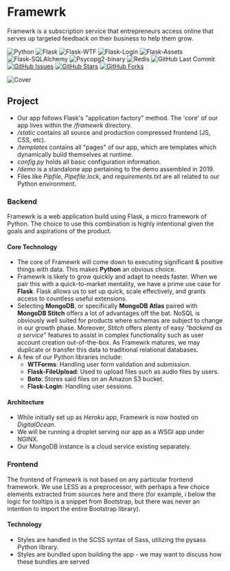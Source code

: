 # Framewrk

Framewrk is a subscription service that entrepreneurs access online that serves up targeted feedback on their business to help them grow.

![Python](https://img.shields.io/badge/Python-3.7-blue.svg?longCache=true&style=flat-square&logo=python&logoColor=white&colorA=4c566a&colorB=5e81ac)
![Flask](https://img.shields.io/badge/Flask-1.0.2-blue.svg?longCache=true&style=flat-square&logo=flask&colorA=4c566a&colorB=5e81ac)
![Flask-WTF](https://img.shields.io/badge/FlaskWTF-0.14.2-blue.svg?longCache=true&style=flat-square&logo=flask&colorA=4c566a&colorB=5e81ac)
![Flask-Login](https://img.shields.io/badge/Flask--Login-0.4.1-blue.svg?longCache=true&style=flat-square&logo=flask&colorA=4c566a&colorB=5e81ac)
![Flask-Assets](https://img.shields.io/badge/Flask--Assets-0.12-blue.svg?longCache=true&style=flat-square&logo=flask&colorA=4c566a&colorB=5e81ac)
![Flask-SQLAlchemy](https://img.shields.io/badge/Flask--SQLAlchemy-2.3.2-red.svg?longCache=true&style=flat-square&logo=flask&logoColor=white&colorA=4c566a&colorB=5e81ac)
![Psycopg2-binary](https://img.shields.io/badge/Psycopg2--Binary-v2.7.7-red.svg?longCache=true&style=flat-square&logo=PostgreSQL&logoColor=white&colorA=4c566a&colorB=bf616a)
![Redis](https://img.shields.io/badge/Redis-v3.2.1-red.svg?longCache=true&style=flat-square&logo=Redis&logoColor=white&colorA=4c566a&colorB=bf616a)
![GitHub Last Commit](https://img.shields.io/github/last-commit/google/skia.svg?style=flat-square&colorA=4c566a&colorB=a3be8c&logo=GitHub)
[![GitHub Issues](https://img.shields.io/github/issues/Framewrk-Agency/Framewrk.svg?style=flat-square&colorB=ebcb8b&colorA=4c566a&logo=GitHub)](https://github.com/Framewrk-Agency/Framewrk/issues)
[![GitHub Stars](https://img.shields.io/github/stars/Framewrk-Agency/Framewrk.svg?style=flat-square&colorB=ebcb8b&colorA=4c566a&logo=GitHub)](https://github.com/Framewrk-Agency/Framewrk/stargazers)
[![GitHub Forks](https://img.shields.io/github/forks/Framewrk-Agency/Framewrk.svg?style=flat-square&colorB=ebcb8b&colorA=4c566a&logo=GitHub)](https://github.com/Framewrk-Agency/Framewrk/network)


![Cover](https://framewrk.nyc3.cdn.digitaloceanspaces.com/img/github-image-3.jpg)

## Project

* Our app follows Flask's "application factory" method. The 'core' of our app lives within the */framewrk* directory.
* */static* contains all source and production compressed frontend (JS, CSS, etc).
* */templates* contains all "pages" of our app, which are templates which dynamically build themselves at runtime.
* *config.py* holds all basic configuration information.
* */demo* is a standalone app pertaining to the demo assembled in 2019.
* Files like *Pipfile*, *Pipefile.lock*, and *requirements.txt* are all related to our Python environment.

### Backend

Framewrk is a web application build using Flask, a micro framework of Python. The choice to use this combination is highly intentional given the goals and aspirations of the product.

#### Core Technology

* The core of Framewrk will come down to executing significant & positive things with data. This makes **Python** an obvious choice.
* Framewrk is likely to grow quickly and adapt to needs faster. When we pair this with a quick-to-market mentality, we have a prime use case for **Flask**. Flask allows us to set up quick, scale effectively, and grants access to countless useful extensions.
* Selecting **MongoDB**, or specifically **MongoDB Atlas** paired with **MongoDB Stitch** offers a lot of advantages off the bat. NoSQL is obviously well suited for products where schemas are subject to change in our growth phase. Moreover, *Stitch* offers plenty of easy *“backend as a service”* features to assist in complex functionality such as user account creation out-of-the-box. As Framewrk matures, we may duplicate or transfer this data to traditional relational databases.
* A few of our Python libraries include:
  * **WTForms**: Handling user form validation and submission.
  * **Flask-FileUpload**: Used to upload files such as audio files by users.
  * **Boto**: Stores said files on an Amazon S3 bucket.
  * **Flask-Login**: Handling user sessions.

#### Architecture

* While initially set up as *Heroku* app, Framewrk is now hosted on *DigitalOcean*.
* We will be running a droplet serving our app as a WSGI app under NGINX.
* Our MongoDB instance is a cloud service existing separately.

### Frontend

The frontend of Framewrk is not based on any particular frontend framework. We use LESS as a preprocessor, with perhaps a few choice elements extracted from sources here and there (for example, i below the logic for tooltips is a snippet from Bootstrap, but there was never an intention to import the entire Bootstrap library).

#### Technology

* Styles are handled in the SCSS syntax of Sass, utilizing the pysass Python library.
* Styles are bundled upon building the app - we may want to discuss how these bundles are served
